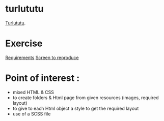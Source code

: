 # turlututu
[Turlututu](https://pierreweets.github.io/turlututu/index.html).

# Exercise
[Requirements](https://github.com/becodeorg/CRL-Woods-3.21/tree/master/LearningPath/01.The-Field/05.HTML-CSS/progressive-enhancement)
[Screen to reproduce](https://github.com/becodeorg/CRL-Woods-3.21/blob/master/LearningPath/01.The-Field/05.HTML-CSS/progressive-enhancement/turlututu.png)

# Point of interest : 
* mixed HTML & CSS
* to create folders & Html page from given resources (images, required layout)
* to give to each Html object a style to get the required layout
* use of a SCSS file

